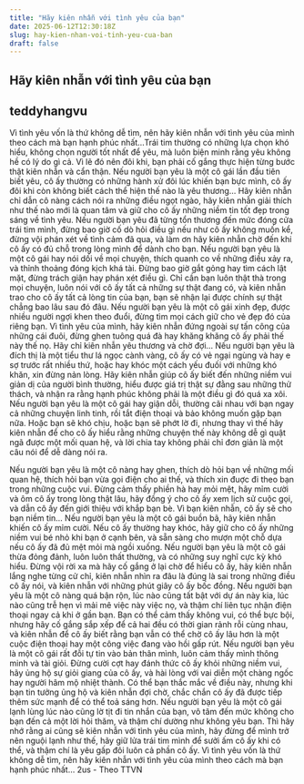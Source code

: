 ```yaml
---
title: "Hãy kiên nhẫn với tình yêu của bạn"
date: 2025-06-12T12:30:18Z
slug: hay-kien-nhan-voi-tinh-yeu-cua-ban
draft: false
---
```


## Hãy kiên nhẫn với tình yêu của bạn

## teddyhangvu

Vì tình yêu vốn là thứ không dễ tìm, nên hãy kiên nhẫn với tình yêu của mình theo cách mà bạn hạnh phúc nhất…Trái tim thường có những lựa chọn khó hiểu, không chọn người tốt nhất để yêu, mà luôn biện minh rằng yêu không hề có lý do gì cả. Vì lẽ đó nên đôi khi, bạn phải cố gắng thực hiện từng bước thật kiên nhẫn và cẩn thận.
Nếu người bạn yêu là một cô gái lần đầu tiên biết yêu, cô ấy thường có những hành xử đôi lúc khiến bạn bực mình, cô ấy đôi khi còn không biết cách thể hiện thế nào là yêu thương… Hãy kiên nhẫn chỉ dẫn cô nàng cách nói ra những điều ngọt ngào, hãy kiên nhẫn giải thích như thế nào mới là quan tâm và giữ cho cô ấy những niềm tin tốt đẹp trong sáng về tình yêu.
Nếu người bạn yêu đã từng tổn thương đến mức đóng cửa trái tim mình, đừng bao giờ cố dò hỏi điều gì nếu như cô ấy không muốn kể, đừng vội phán xét về tình cảm đã qua, và làm ơn hãy kiên nhẫn chờ đến khi cô ấy có đủ chỗ trong lòng mình để dành cho bạn.
Nếu người bạn yêu là một cô gái hay nói dối về mọi chuyện, thích quanh co về những điều xảy ra, và thỉnh thoảng đóng kịch khá tài. Đừng bao giờ gắt gỏng hay tìm cách lật mặt, đừng trách giận hay phán xét điều gì. Chỉ cần bạn luôn thật thà trong mọi chuyện, luôn nói với cô ấy tất cả những sự thật đang có, và kiên nhẫn trao cho cô ấy tất cả lòng tin của bạn, bạn sẽ nhận lại được chính sự thật chẳng bao lâu sau đó đâu.
Nếu người bạn yêu là một cô gái xinh đẹp, được nhiều người ngợi khen theo đuổi, đừng tìm mọi cách giữ cho vẻ đẹp đó của riêng bạn. Vì tình yêu của mình, hãy kiên nhẫn đứng ngoài sự tấn công của những cái đuôi, đừng ghen tuông quá đà hay khăng khăng cô ấy phải thế này thế nọ. Hãy chỉ kiên nhẫn yêu thương và chờ đợi…
Nếu người bạn yêu là đích thị là một tiểu thư lá ngọc cành vàng, cô ấy có vẻ ngại ngùng và hay e sợ trước rất nhiều thứ, hoặc hay khóc một cách yếu đuối với những khó khăn, xin đừng nản lòng. Hãy kiên nhẫn giúp cô ấy biết đến những niềm vui giản dị của người bình thường, hiểu được giá trị thật sự đằng sau những thử thách, và nhận ra rằng hạnh phúc không phải là một điều gì đó quá xa xôi.
Nếu người bạn yêu là một cô gái hay giận dỗi, thường cãi nhau với bạn ngay cả những chuyện linh tinh, rồi tắt điện thoại và bảo không muốn gặp bạn nữa. Hoặc bạn sẽ khó chịu, hoặc bạn sẽ phớt lờ đi, nhưng thay vì thế hãy kiên nhẫn để cho cô ấy hiểu rằng những chuyện thế này không dễ gì quật ngã được một mối quan hệ, và lời chia tay không phải chỉ đơn giản là một câu nói để dễ dàng nói ra.

Nếu người bạn yêu là một cô nàng hay ghen, thích dò hỏi bạn về những mối quan hệ, thích hỏi bạn vừa gọi điện cho ai thế, và thích xin đuợc đi theo bạn trong những cuộc vui. Đừng cảm thấy phiền hà hay mỏi mệt, hãy mỉm cười và ôm cô ấy trong lòng thật lâu, hãy đồng ý cho cô ấy xem lịch sử cuộc gọi, và dẫn cô ấy đến giới thiệu với khắp bạn bè. Vì bạn kiên nhẫn, cô ấy sẽ cho bạn niềm tin…
Nếu người bạn yêu là một cô gái buồn bã, hãy kiên nhẫn khiến cô ấy mỉm cười. Nếu cô ấy thường hay khóc, hãy giữ cho cô ấy những niềm vui bé nhỏ khi bạn ở cạnh bên, và sẵn sàng cho mượn một chỗ dựa nếu cô ấy đã đủ mệt mỏi mà ngồi xuống.
Nếu người bạn yêu là một cô gái thừa đỏng đảnh, luôn luôn thất thường, và có những suy nghĩ cực kỳ khó hiểu. Đừng vội rời xa mà hãy cố gắng ở lại chờ để hiểu cô ấy, hãy kiên nhẫn lắng nghe từng cử chỉ, kiên nhẫn nhìn ra đâu là đúng là sai trong những điều cô ấy nói, và kiên nhẫn với những phút giây cô ấy bốc đồng.
Nếu người bạn yêu là một cô nàng quá bận rộn, lúc nào cũng tất bật với dự án này kia, lúc nào cũng trễ hẹn vì mải mê việc này việc nọ, và thậm chí liên tục nhận điện thoại ngay cả khi ở gần bạn. Bạn có thể cảm thấy không vui, có thể bực bội, nhưng hãy cố gắng sắp xếp để cả hai đều có thời gian rảnh rỗi cùng nhau, và kiên nhẫn để cô ấy biết rằng bạn vẫn có thể chờ cô ấy lâu hơn là một cuộc điện thoại hay một công việc đang vào hồi gấp rút.
Nếu người bạn yêu là một cô gái rất đỗi tự tin vào bản thân mình, luôn cảm thấy mình thông minh và tài giỏi. Đừng cười cợt hay đánh thức cô ấy khỏi những niềm vui, hãy ủng hộ sự giỏi giang của cô ấy, và hài lòng với vai diễn một chàng ngốc hay người hâm mộ nhiệt thành. Có thể bạn thắc mắc về điều này, nhưng khi bạn tin tưởng ủng hộ và kiên nhẫn đợi chờ, chắc chắn cô ấy đã được tiếp thêm sức mạnh để có thể toả sáng hơn.
Nếu người bạn yêu là một cô gái lạnh lùng lúc nào cũng lờ tịt đi tin nhắn của bạn, vô tâm đến mức không cho bạn đến cả một lời hỏi thăm, và thậm chí dường như không yêu bạn. Thì hãy nhớ rằng ai cũng sẽ kiên nhẫn với tình yêu của mình, hãy đừng để mình trở nên nguội lạnh như thế, hãy giữ lửa trái tim mình để sưởi ấm cô ấy khi có thể, và thậm chí là yêu gấp đôi luôn cả phần cô ấy.
Vì tình yêu vốn là thứ không dễ tìm, nên hãy kiên nhẫn với tình yêu của mình theo cách mà bạn hạnh phúc nhất…
2us - Theo TTVN